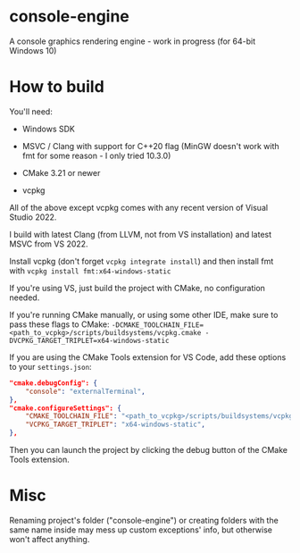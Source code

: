 # console-engine

A console graphics rendering engine - work in progress (for 64-bit Windows 10)

# How to build
You'll need:
* Windows SDK

* MSVC / Clang with support for C++20 flag (MinGW doesn't work with fmt for some reason - I only tried 10.3.0)

* CMake 3.21 or newer

* vcpkg

All of the above except vcpkg comes with any recent version of Visual Studio 2022.

I build with latest Clang (from LLVM, not from VS installation) and latest MSVC from VS 2022.

Install vcpkg (don't forget `vcpkg integrate install`) and then install fmt with
`vcpkg install fmt:x64-windows-static`

If you're using VS, just build the project with CMake, no configuration needed.

If you're running CMake manually, or using some other IDE, make sure to pass these flags to CMake: `-DCMAKE_TOOLCHAIN_FILE=<path_to_vcpkg>/scripts/buildsystems/vcpkg.cmake -DVCPKG_TARGET_TRIPLET=x64-windows-static`

If you are using the CMake Tools extension for VS Code, add these options to your `settings.json`:
```json
"cmake.debugConfig": {
	"console": "externalTerminal",
},
"cmake.configureSettings": {
	"CMAKE_TOOLCHAIN_FILE": "<path_to_vcpkg>/scripts/buildsystems/vcpkg.cmake",
	"VCPKG_TARGET_TRIPLET": "x64-windows-static",
},
```
Then you can launch the project by clicking the debug button of the CMake Tools extension.

# Misc

Renaming project\'s folder ("console-engine") or creating folders with the same name inside may mess up custom exceptions\' info, but otherwise won't affect anything.
